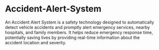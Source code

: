 # Accident-Alert-System
An Accident Alert System is a safety technology designed to automatically detect vehicle accidents and promptly alert emergency services, nearby hospitals, and family members. It helps reduce emergency response time, potentially saving lives by providing real-time information about the accident location and severity.
